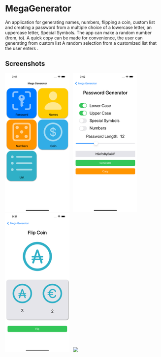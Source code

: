 
MegaGenerator
==========
An application for generating names, numbers, flipping a coin, custom list and creating a password from a multiple choice of a lowercase letter, an uppercase letter, Special Symbols. The app can make a random number (from, to). A quick copy can be made for convenience, the user can generating from custom list A random selection from a customized list that the user enters .

## Screenshots
  <p float="left">
    <img src="./Screenshot/Screenshot0.png" width="209" />&nbsp;&nbsp;
  <img src="./Screenshot/Screenshot1.png" width="209" />&nbsp;&nbsp;
   <img src="./Screenshot/Screenshot2.png" width="209" />&nbsp;&nbsp;
   <img src="./Screenshot/Screenshot3.gif" width="209" />&nbsp;
</p>
